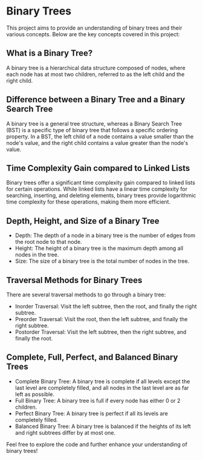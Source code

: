 # Binary Trees

This project aims to provide an understanding of binary trees and their various concepts. Below are the key concepts covered in this project:

## What is a Binary Tree?

A binary tree is a hierarchical data structure composed of nodes, where each node has at most two children, referred to as the left child and the right child.

## Difference between a Binary Tree and a Binary Search Tree

A binary tree is a general tree structure, whereas a Binary Search Tree (BST) is a specific type of binary tree that follows a specific ordering property. In a BST, the left child of a node contains a value smaller than the node's value, and the right child contains a value greater than the node's value.

## Time Complexity Gain compared to Linked Lists

Binary trees offer a significant time complexity gain compared to linked lists for certain operations. While linked lists have a linear time complexity for searching, inserting, and deleting elements, binary trees provide logarithmic time complexity for these operations, making them more efficient.

## Depth, Height, and Size of a Binary Tree

- Depth: The depth of a node in a binary tree is the number of edges from the root node to that node.
- Height: The height of a binary tree is the maximum depth among all nodes in the tree.
- Size: The size of a binary tree is the total number of nodes in the tree.

## Traversal Methods for Binary Trees

There are several traversal methods to go through a binary tree:

- Inorder Traversal: Visit the left subtree, then the root, and finally the right subtree.
- Preorder Traversal: Visit the root, then the left subtree, and finally the right subtree.
- Postorder Traversal: Visit the left subtree, then the right subtree, and finally the root.

## Complete, Full, Perfect, and Balanced Binary Trees

- Complete Binary Tree: A binary tree is complete if all levels except the last level are completely filled, and all nodes in the last level are as far left as possible.
- Full Binary Tree: A binary tree is full if every node has either 0 or 2 children.
- Perfect Binary Tree: A binary tree is perfect if all its levels are completely filled.
- Balanced Binary Tree: A binary tree is balanced if the heights of its left and right subtrees differ by at most one.

Feel free to explore the code and further enhance your understanding of binary trees!
